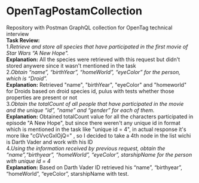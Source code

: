 # OpenTagPostamCollection
Repository with Postman GraphQL collection for OpenTag technical interview
<br>
<b>Task Review:</b>
<br>
1.<i>Retrieve and store all species that have participated in the first movie of
Star Wars “A New Hope".</i>
<br>
<b>Explanation:</b> All the species were retrieved with this request but didn't stored anywere since it wasn't mentioned in the task
<br>
2.<i>Obtain “name”, “birthYear”, “homeWorld”, “eyeColor” for the person, which is “Droid”.</i>
<br>
<b>Explanation:</b> Retrieved "name", "birthYear", "eyeColor" and "homeworld" for Droids based on droid species id, pulus with tests whether those properties are present or not
<br>
3.<i>Obtain the totalCount of all people that have participated in the movie and the unique “id”, “name” and “gender” for each of them.</i>
<br>
<b>Explanation:</b> Obtained totalCount value for all the characters participated in episode "A New Hope", but since there weren't any unique id in format which is mentioned in the task like "unique id = 4", in actual response it's more like "cGVvcGxlOjQ=" , so I decided to take a 4th node in the list wichi is Darth Vader and work with his ID
<br>
4.<i>Using the information received by previous request, obtain the “name”,“birthyear”, “homeWorld”, “eyeColor”, starshipName for the person with unique id = 4 </i>
<br>
<b>Explanation:</b> Based on Darth Vader ID retrieved his “name”, “birthyear”, “homeWorld”, “eyeColor”, starshipName with test.

